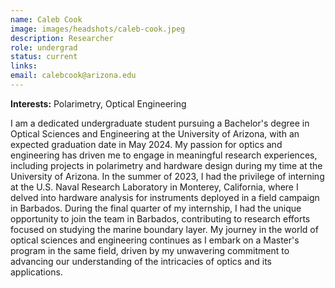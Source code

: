```yaml
---
name: Caleb Cook
image: images/headshots/caleb-cook.jpeg
description: Researcher
role: undergrad
status: current
links:
email: calebcook@arizona.edu
---
```

**Interests:** Polarimetry, Optical Engineering

I am a dedicated undergraduate student pursuing a Bachelor's degree in Optical Sciences and Engineering at the University of Arizona, with an expected graduation date in May 2024. My passion for optics and engineering has driven me to engage in meaningful research experiences, including projects in polarimetry and hardware design during my time at the University of Arizona. In the summer of 2023, I had the privilege of interning at the U.S. Naval Research Laboratory in Monterey, California, where I delved into hardware analysis for instruments deployed in a field campaign in Barbados. During the final quarter of my internship, I had the unique opportunity to join the team in Barbados, contributing to research efforts focused on studying the marine boundary layer. My journey in the world of optical sciences and engineering continues as I embark on a Master's program in the same field, driven by my unwavering commitment to advancing our understanding of the intricacies of optics and its applications.
